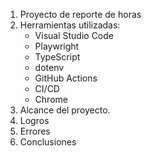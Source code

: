 1. Proyecto de reporte de horas
2. Herramientas utilizadas:
   - Visual Studio Code
   - Playwright
   - TypeScript
   - dotenv
   - GitHub Actions
   - CI/CD
   - Chrome
3. Alcance del proyecto.
4. Logros
5. Errores
6. Conclusiones
